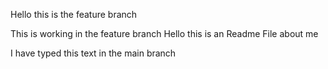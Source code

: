 <!-- readme -->
Hello this is the feature branch

This is working in the feature branch
Hello this is an Readme File about me


I have typed this text in the main branch